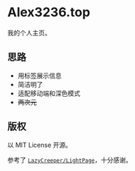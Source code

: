 # Alex3236.top

我的个人主页。

## 思路

- 用标签展示信息
- 简洁明了
- 适配移动端和深色模式
- ~~两次元~~

## 版权

以 MIT License 开源。

参考了 [`LazyCreeper/LightPage`](https://github.com/LazyCreeper/LightPage)，十分感谢。
